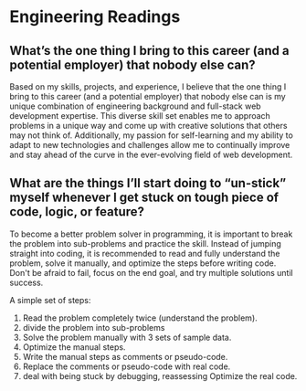 # Engineering Readings

## What’s the one thing I bring to this career (and a potential employer) that nobody else can?

Based on my skills, projects, and experience, I believe that the one thing I bring to this career (and a potential employer) that nobody else can is my unique combination of engineering background and full-stack web development expertise. This diverse skill set enables me to approach problems in a unique way and come up with creative solutions that others may not think of. Additionally, my passion for self-learning and my ability to adapt to new technologies and challenges allow me to continually improve and stay ahead of the curve in the ever-evolving field of web development.

## What are the things I’ll start doing to “un-stick” myself whenever I get stuck on tough piece of code, logic, or feature?

To become a better problem solver in programming, it is important to break the problem into sub-problems and practice the skill. Instead of jumping straight into coding, it is recommended to read and fully understand the problem, solve it manually, and optimize the steps before writing code. Don't be afraid to fail, focus on the end goal, and try multiple solutions until success.

A simple set of steps:

 1. Read the problem completely twice (understand the problem).
 2. divide the problem into sub-problems
 3. Solve the problem manually with 3 sets of sample data.
 4. Optimize the manual steps.
 5. Write the manual steps as comments or pseudo-code.
 6. Replace the comments or pseudo-code with real code.
 7. deal with being stuck by debugging, reassessing
Optimize the real code.
